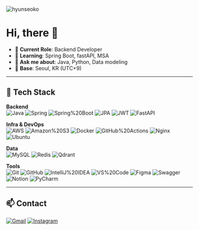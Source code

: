 ![hyunseoko](https://capsule-render.vercel.app/api?type=venom&height=200&text=I%20am%20hyunseoko.&fontSize=70&color=0:8871e5,100:b678c4&stroke=b678c4)

# Hi, there 👋

- 🔭 **Current Role**: Backend Developer
- 🌱 **Learning**: Spring Boot, fastAPI, MSA
- 💬 **Ask me about**: Java, Python, Data modeling
- 📍 **Base**: Seoul, KR (UTC+9)

---

## 🧰 Tech Stack

**Backend**  
![Java](https://img.shields.io/badge/Java-007396?logo=openjdk&logoColor=white)
![Spring](https://img.shields.io/badge/Spring-6DB33F?logo=spring&logoColor=white)
![Spring%20Boot](https://img.shields.io/badge/Spring%20Boot-6DB33F?logo=springboot&logoColor=white)
![JPA](https://img.shields.io/badge/JPA-59666C?logo=hibernate&logoColor=white)
![JWT](https://img.shields.io/badge/JWT-000000?logo=jsonwebtokens&logoColor=white)
![FastAPI](https://img.shields.io/badge/FastAPI-009688?logo=fastapi&logoColor=white)

**Infra & DevOps**  
![AWS](https://img.shields.io/badge/AWS-232F3E?logo=amazonaws&logoColor=white)
![Amazon%20S3](https://img.shields.io/badge/Amazon%20S3-569A31?logo=amazons3&logoColor=white)
![Docker](https://img.shields.io/badge/Docker-2496ED?logo=docker&logoColor=white)
![GitHub%20Actions](https://img.shields.io/badge/GitHub%20Actions-2088FF?logo=githubactions&logoColor=white)
![Nginx](https://img.shields.io/badge/Nginx-009639?logo=nginx&logoColor=white)
![Ubuntu](https://img.shields.io/badge/Ubuntu-E95420?logo=ubuntu&logoColor=white)

**Data**  
![MySQL](https://img.shields.io/badge/MySQL-4479A1?logo=mysql&logoColor=white)
![Redis](https://img.shields.io/badge/Redis-DC382D?logo=redis&logoColor=white)
![Qdrant](https://img.shields.io/badge/Qdrant-FF4F5A?logo=qdrant&logoColor=white)

**Tools**  
![Git](https://img.shields.io/badge/Git-F05032?logo=git&logoColor=white)
![GitHub](https://img.shields.io/badge/GitHub-181717?logo=github&logoColor=white)
![IntelliJ%20IDEA](https://img.shields.io/badge/IntelliJ%20IDEA-000000?logo=intellijidea&logoColor=white)
![VS%20Code](https://img.shields.io/badge/VS%20Code-007ACC?logo=visualstudiocode&logoColor=white)
![Figma](https://img.shields.io/badge/Figma-F24E1E?logo=figma&logoColor=white)
![Swagger](https://img.shields.io/badge/Swagger-85EA2D?logo=swagger&logoColor=black)
![Notion](https://img.shields.io/badge/Notion-000000?logo=notion&logoColor=white)
![PyCharm](https://img.shields.io/badge/PyCharm-000000?logo=pycharm&logoColor=white)


---


## 📫 Contact

[![Gmail](https://img.shields.io/badge/Gmail-D14836?logo=gmail&logoColor=white)](mailto:kohyun2002223@gmail.com)
[![Instagram](https://img.shields.io/badge/Instagram-E4405F?logo=instagram&logoColor=white)](https://instagram.com/hyun_02_s2)
